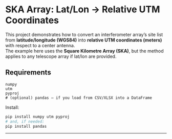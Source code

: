 # SKA Array: Lat/Lon → Relative UTM Coordinates

This project demonstrates how to convert an interferometer array’s site list
from **latitude/longitude (WGS84)** into **relative UTM coordinates (meters)**
with respect to a center antenna.  
The example here uses the **Square Kilometre Array (SKA)**, but the method
applies to any telescope array if lat/lon are provided.

## Requirements

```text
numpy
utm
pyproj
# (optional) pandas — if you load from CSV/XLSX into a DataFrame
```

Install:

```bash
pip install numpy utm pyproj
# and, if needed:
pip install pandas
```

---
